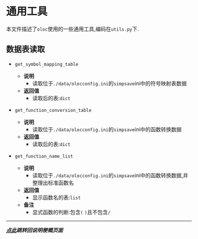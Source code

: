 # 通用工具  

本文件描述了`oloc`使用的一些通用工具,编码在`utils.py`下.  

## 数据表读取  

- `get_symbol_mapping_table`  
    - **说明**  
        - 读取位于`./data/olocconfig.ini`的`simpsave`ini中的符号映射表数据  
    - **返回值**  
        - 读取后的表:`dict`  

- `get_function_conversion_table`  
    - **说明**  
        - 读取位于`./data/olocconfig.ini`的`simpsave`ini中的函数转换数据  
    - **返回值**  
        - 读取后的表:`dict`  

- `get_function_name_list`  
    - **说明**  
        - 读取位于`./data/olocconfig.ini`的`simpsave`ini中的函数转换数据,并整理出标准函数名  
    - **返回值**  
        - 显示函数名的表:`list`  
    - **备注**  
        - 显式函数的判断:包含`(` `)`且不包含`/`  

---
***[点此](../项目说明梗概.md)跳转回说明梗概页面***  